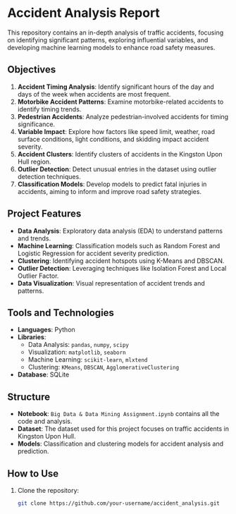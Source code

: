 # Accident Analysis Report

This repository contains an in-depth analysis of traffic accidents, focusing on identifying significant patterns, exploring influential variables, and developing machine learning models to enhance road safety measures.

## Objectives

1. **Accident Timing Analysis**: Identify significant hours of the day and days of the week when accidents are most frequent.
2. **Motorbike Accident Patterns**: Examine motorbike-related accidents to identify timing trends.
3. **Pedestrian Accidents**: Analyze pedestrian-involved accidents for timing significance.
4. **Variable Impact**: Explore how factors like speed limit, weather, road surface conditions, light conditions, and skidding impact accident severity.
5. **Accident Clusters**: Identify clusters of accidents in the Kingston Upon Hull region.
6. **Outlier Detection**: Detect unusual entries in the dataset using outlier detection techniques.
7. **Classification Models**: Develop models to predict fatal injuries in accidents, aiming to inform and improve road safety strategies.

## Project Features

- **Data Analysis**: Exploratory data analysis (EDA) to understand patterns and trends.
- **Machine Learning**: Classification models such as Random Forest and Logistic Regression for accident severity prediction.
- **Clustering**: Identifying accident hotspots using K-Means and DBSCAN.
- **Outlier Detection**: Leveraging techniques like Isolation Forest and Local Outlier Factor.
- **Data Visualization**: Visual representation of accident trends and patterns.

## Tools and Technologies

- **Languages**: Python
- **Libraries**: 
  - Data Analysis: `pandas`, `numpy`, `scipy`
  - Visualization: `matplotlib`, `seaborn`
  - Machine Learning: `scikit-learn`, `mlxtend`
  - Clustering: `KMeans`, `DBSCAN`, `AgglomerativeClustering`
- **Database**: SQLite

## Structure

- **Notebook**: `Big Data & Data Mining Assignment.ipynb` contains all the code and analysis.
- **Dataset**: The dataset used for this project focuses on traffic accidents in Kingston Upon Hull.
- **Models**: Classification and clustering models for accident analysis and prediction.

## How to Use

1. Clone the repository:
   ```bash
   git clone https://github.com/your-username/accident_analysis.git